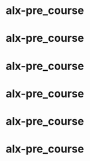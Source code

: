 # alx-pre_course
# alx-pre_course
# alx-pre_course
# alx-pre_course
# alx-pre_course
# alx-pre_course
